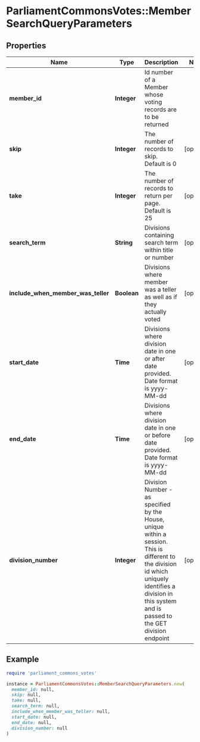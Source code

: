 # ParliamentCommonsVotes::MemberSearchQueryParameters

## Properties

| Name | Type | Description | Notes |
| ---- | ---- | ----------- | ----- |
| **member_id** | **Integer** | Id number of a Member whose voting records are to be returned |  |
| **skip** | **Integer** | The number of records to skip. Default is 0 | [optional] |
| **take** | **Integer** | The number of records to return per page. Default is 25 | [optional] |
| **search_term** | **String** | Divisions containing search term within title or number | [optional] |
| **include_when_member_was_teller** | **Boolean** | Divisions where member was a teller as well as if they actually voted | [optional] |
| **start_date** | **Time** | Divisions where division date in one or after date provided. Date format is yyyy-MM-dd | [optional] |
| **end_date** | **Time** | Divisions where division date in one or before date provided. Date format is yyyy-MM-dd | [optional] |
| **division_number** | **Integer** | Division Number - as specified by the House, unique within a session. This is different to the division id which uniquely identifies a division in this system and is passed to the GET division endpoint | [optional] |

## Example

```ruby
require 'parliament_commons_votes'

instance = ParliamentCommonsVotes::MemberSearchQueryParameters.new(
  member_id: null,
  skip: null,
  take: null,
  search_term: null,
  include_when_member_was_teller: null,
  start_date: null,
  end_date: null,
  division_number: null
)
```

